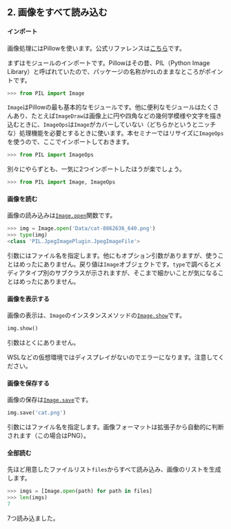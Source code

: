 ## 2. 画像をすべて読み込む

#### インポート

画像処理にはPillowを使います。公式リファレンスは[こちら](https://pillow.readthedocs.io/)です。

まずはモジュールのインポートです。Pillowはその昔、PIL（Python Image Library）と呼ばれていたので、パッケージの名称が`PIL`のままなところがポイントです。

```python
>>> from PIL import Image
```

`Image`はPillowの最も基本的なモジュールです。他に便利なモジュールはたくさんあり、たとえば`ImageDraw`は画像上に円や四角などの幾何学模様や文字を描き込むときに、`ImageOps`は`Image`がカバーしていない（どちらかというとニッチな）処理機能を必要とするときに使います。本セミナーではリサイズに`ImageOps`を使うので、ここでインポートしておきます。

```python
>>> from PIL import ImageOps
```

別々にやらずとも、一気に2つインポートしたほうが楽でしょう。

```python
>>> from PIL import Image, ImageOps
```


#### 画像を読む

画像の読み込みは[`Image.open`](https://pillow.readthedocs.io/en/stable/reference/Image.html#PIL.Image.open)関数です。

```python
>>> img = Image.open('Data/cat-8862636_640.png')
>>> type(img)
<class 'PIL.JpegImagePlugin.JpegImageFile'>
```

引数にはファイル名を指定します。他にもオプション引数がありますが、使うことはめったにありません。戻り値は`Image`オブジェクトです。`type`で調べるとメディアタイプ別のサブクラスが示されますが、そこまで細かいことが気になることはめったにありません。


#### 画像を表示する

画像の表示は、`Image`のインスタンスメソッドの[`Image.show`](https://pillow.readthedocs.io/en/stable/reference/Image.html#PIL.Image.Image.show)です。

```python
img.show()
```

引数はとくにありません。

WSLなどの仮想環境ではディスプレイがないのでエラーになります。注意してください。


#### 画像を保存する

画像の保存は[`Image.save`](https://pillow.readthedocs.io/en/stable/reference/Image.html#PIL.Image.Image.save)です。

```python
img.save('cat.png')
```

引数にはファイル名を指定します。画像フォーマットは拡張子から自動的に判断されます（この場合はPNG）。


#### 全部読む

先ほど用意したファイルリスト`files`からすべて読み込み、画像のリストを生成します。

```python
>>> imgs = [Image.open(path) for path in files]
>>> len(imgs)
7
```

7つ読み込ました。
